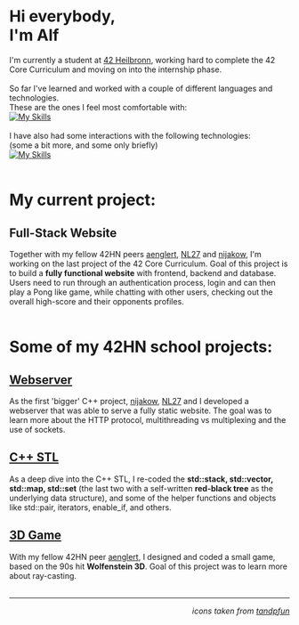 # Hi everybody,<br>I'm Alf

I'm currently a student at [42 Heilbronn](https://www.42heilbronn.de/en/), working hard to complete the 42 Core Curriculum and moving on into the internship phase.
<br><br>
So far I've learned and worked with a couple of different languages and technologies.  
These are the ones I feel most comfortable with:  
[![My Skills](https://skillicons.dev/icons?i=c,cpp,bash,docker,git,github,linux,stackoverflow,vim,vscode)](https://skillicons.dev)<br><br>
I have also had some interactions with the following technologies:  
(some a bit more, and some only briefly)  
[![My Skills](https://skillicons.dev/icons?i=aws,cmake,md,mysql,nestjs,nginx,postgres,py,raspberrypi,ts,wordpress)](https://skillicons.dev)
<br><br>

# My current project:

## Full-Stack Website
Together with my fellow 42HN peers [aenglert](https://github.com/aenglert42), [NL27](https://github.com/NL27) and [nijakow](https://github.com/nijakow), I'm working on the last project of the 42 Core Curriculum. Goal of this project is to build a **fully functional website** with frontend, backend and database. Users need to run through an authentication process, login and can then play a Pong like game, while chatting with other users, checking out the overall high-score and their opponents profiles.
<br><br>
  
# Some of my 42HN school projects:

## [Webserver](https://github.com/alfjl/42HN_webserv)
As the first 'bigger' C++ project, [nijakow](https://github.com/nijakow), [NL27](https://github.com/NL27) and I developed a webserver that was able to serve a fully static website. The goal was to learn more about the HTTP protocol, multithreading vs multiplexing and the use of sockets. 
<br>

## [C++ STL](https://github.com/alfjl/42HN_ft_containers)
As a deep dive into the C++ STL, I re-coded the **std::stack, std::vector, std::map, std::set** (the last two with a self-written **red-black tree** as the underlying data structure), and some of the helper functions and objects like std::pair, iterators, enable_if, and others.
<br>

## [3D Game](https://github.com/alfjl/42HN_Strassenbau-Simulator-3000)
With my fellow 42HN peer [aenglert](https://github.com/aenglert42), I designed and coded a small game, based on the 90s hit **Wolfenstein 3D**. Goal of this project was to learn more about ray-casting.</br>
</br>

---
_<p align="right">icons taken from [tandpfun](https://github.com/tandpfun/skill-icons)</p>_
<!--
**alfjl/alfjl** is a ✨ _special_ ✨ repository because its `README.md` (this file) appears on your GitHub profile.

Here are some ideas to get you started:

- 🔭 I’m currently working on ...
- 🌱 I’m currently learning ...
- 👯 I’m looking to collaborate on ...
- 🤔 I’m looking for help with ...
- 💬 Ask me about ...
- 📫 How to reach me: ...
- 😄 Pronouns: ...
- ⚡ Fun fact: ...
-->
